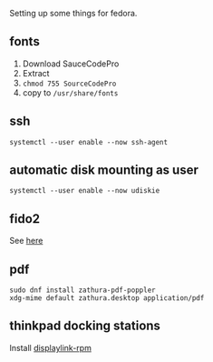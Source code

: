 Setting up some things for fedora.

## fonts
1. Download SauceCodePro
2. Extract
3. `chmod 755 SourceCodePro`
4. copy to `/usr/share/fonts`


## ssh
```fish
systemctl --user enable --now ssh-agent
```

## automatic disk mounting as user
```fish
systemctl --user enable --now udiskie
```

## fido2
See [here](https://fedoramagazine.org/use-systemd-cryptenroll-with-fido-u2f-or-tpm2-to-decrypt-your-disk/)

## pdf
```fish
sudo dnf install zathura-pdf-poppler
xdg-mime default zathura.desktop application/pdf
```

## thinkpad docking stations
Install [displaylink-rpm](https://github.com/displaylink-rpm/displaylink-rpm)
